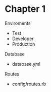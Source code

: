 # Chapter 1

Enviroments

- Test
- Developer
- Production

Database

- database.yml

Routes

- config/routes.rb
